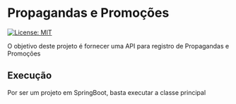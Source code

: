 # Propagandas e Promoções

[![License: MIT](https://img.shields.io/badge/License-MIT-yellow.svg)](https://opensource.org/licenses/MIT)

O objetivo deste projeto é fornecer uma API para registro de Propagandas e Promoções


## Execução

Por ser um projeto em SpringBoot, basta executar a classe principal
